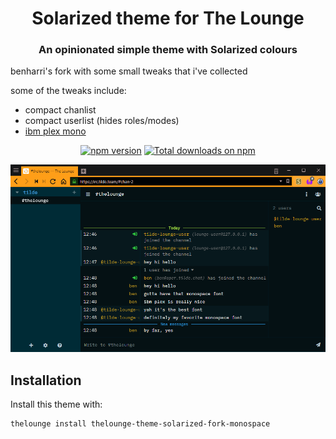 <h1 align="center">
	Solarized theme for The Lounge
</h1>

<h3 align="center">
	An opinionated simple theme with Solarized colours
</h3>

benharri's fork with some small tweaks that i've collected

some of the tweaks include:

* compact chanlist
* compact userlist (hides roles/modes)
* [ibm plex mono](https://github.com/ibm/plex)


<p align="center">
	<a href="https://yarn.pm/thelounge-theme-solarized-fork-monospace"><img
		alt="npm version"
		src="https://img.shields.io/npm/v/thelounge-theme-solarized-fork-monospace.svg?style=flat-square"></a>
	<a href="https://npm-stat.com/charts.html?package=thelounge-theme-solarized-fork-monospace&from=2016-02-12"><img
		alt="Total downloads on npm"
		src="https://img.shields.io/npm/dt/thelounge-theme-solarized-fork-monospace.svg?colorB=007dc7&style=flat-square"></a>
</p>

<p align="center">
	<img src="screenshot.png" alt="Screenshot of the Solarized theme for The Lounge" width="550">
</p>


## Installation

Install this theme with:

```sh
thelounge install thelounge-theme-solarized-fork-monospace
```

